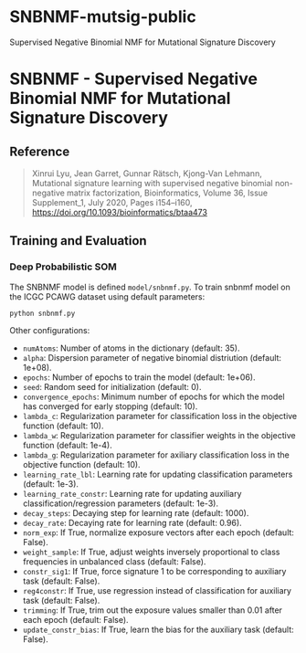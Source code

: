 # SNBNMF-mutsig-public
Supervised Negative Binomial NMF for Mutational Signature Discovery


# SNBNMF - Supervised Negative Binomial NMF for Mutational Signature Discovery

## Reference
> Xinrui Lyu, Jean Garret, Gunnar Rätsch, Kjong-Van Lehmann, Mutational signature learning with supervised negative binomial non-negative matrix factorization, Bioinformatics, Volume 36, Issue Supplement_1, July 2020, Pages i154–i160, https://doi.org/10.1093/bioinformatics/btaa473

## Training and Evaluation

### Deep Probabilistic SOM

The SNBNMF model is defined `model/snbnmf.py`.
To train snbnmf model on the ICGC PCAWG dataset using default parameters:

````python snbnmf.py````


Other configurations:
- `numAtoms`: Number of atoms in the dictionary (default: 35).
- `alpha`: Dispersion parameter of negative binomial distriution (default: 1e+08).
- `epochs`: Number of epochs to train the model (default: 1e+06).
- `seed`: Random seed for initialization (default: 0).
- `convergence_epochs`: Minimum number of epochs for which the model has converged for early stopping (default: 10).
- `lambda_c`: Regularization parameter for classification loss in the objective function (default: 10).
- `lambda_w`: Regularization parameter for classifier weights in the objective function (default: 1e-4).
- `lambda_g`: Regularization parameter for axiliary classification loss in the objective function (default: 10).
- `learning_rate_lbl`: Learning rate for updating classification parameters (default: 1e-3).
- `learning_rate_constr`: Learning rate for updating auxiliary classification/regression parameters (default: 1e-3).
- `decay_steps`: Decaying step for learning rate (default: 1000).
- `decay_rate`: Decaying rate for learning rate (default: 0.96). 
- `norm_exp`: If True, normalize exposure vectors after each epoch (default: False).
- `weight_sample`: If True, adjust weights inversely proportional to class frequencies in unbalanced class (default: False).
- `constr_sig1`: If True, force signature 1 to be corresponding to auxiliary task (default: False).
- `reg4constr`: If True, use regression instead of classification for auxiliary task (default: False).
- `trimming`: If True, trim out the exposure values smaller than 0.01 after each epoch (default: False).
- `update_constr_bias`: If True, learn the bias for the auxiliary task (default: False).
